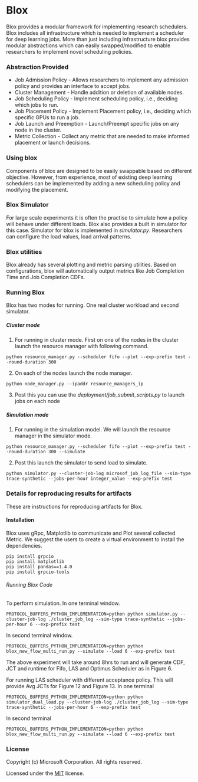 # Blox

Blox provides a modular framework for implementing research schedulers. Blox includes all infrastructure which is needed to implement a scheduler for deep learning jobs. More than just including infrastructure blox provides modular abstractions which can easily swapped/modified to enable researchers to implement novel scheduling policies.

### Abstraction Provided
* Job Admission Policy - Allows researchers to implement any admission policy and provides an interface to accept jobs.
* Cluster Management - Handle addition or deletion of available nodes.
* Job Scheduling Policy - Implement scheduling policy, i.e., deciding which jobs to run.
* Job Placement Policy - Implement Placement policy, i.e., deciding which specific GPUs to run a job.
* Job Launch and Preemption - Launch/Preempt specific jobs on any node in the cluster.
* Metric Collection - Collect any metric that are needed to make informed placement or launch decisions.

### Using blox

Components of blox are designed to be easily swappable based on different objective. However, from experience, most of existing deep learning schedulers can be implemented by adding a new scheduling policy and modifying the placement.



### Blox Simulator 

For large scale experiments it is often the practise to simulate how a policy will behave under different loads. Blox also provides a built in simulator for this case. 
Simulator for blox is implemented in _simulator.py_. Researchers can configure the load values, load arrival patterns.


### Blox utilities

Blox already has several plotting and metric parsing utilities. Based on configurations, blox will automatically output metrics like Job Completion Time and Job Completion CDFs. 


### Running Blox

Blox has two modes for running. One real cluster workload and second simulator. 

##### Cluster mode

1. For running in cluster mode. First on one of the nodes in the cluster launch the resource manager with following command. 
```
python resource_manager.py --scheduler fifo --plot --exp-prefix test --round-duration 300
```
2. On each of the nodes launch the node manager.
```
python node_manager.py --ipaddr resource_managers_ip
```
3. Post this you can use the *deployment/job_submit_scripts.py* to launch jobs on each node

##### Simulation mode
1. For running in the simulation model. We will launch the resource manager in the simulator mode. 
```
python resource_manager.py --scheduler fifo --plot --exp-prefix test --round-duration 300 --simulate
```
2. Post this launch the simulator to send load to simulate. 
```
python simulator.py --cluster-job-log microsof_job_log_file --sim-type trace-synthetic --jobs-per-hour integer_value --exp-prefix test
```

### Details for reproducing results for artifacts
These are instructions for reproducing artifacts for Blox.
#### Installation 
Blox uses gRpc, Matplotlib to communicate and Plot several collected Metric. 
We suggest the users to create a virtual environment to install the dependencies.
```
pip install grpcio
pip install matplotlib
pip install pandas==1.4.0
pip install grpcio-tools
```

###### Running Blox Code
To perform simulation.
In one terminal window.
```
PROTOCOL_BUFFERS_PYTHON_IMPLEMENTATION=python python simulator.py --cluster-job-log ./cluster_job_log --sim-type trace-synthetic --jobs-per-hour 6 --exp-prefix test
```
In second terminal window. 
```
PROTOCOL_BUFFERS_PYTHON_IMPLEMENTATION=python python blox_new_flow_multi_run.py --simulate --load 6 --exp-prefix test
```
The above experiment will take around 8hrs to run and will generate CDF, JCT and runtime for Fifo, LAS and Optimus Scheduler as in Figure 6. 


For running LAS scheduler with different acceptance policy. This will provide Avg JCTs for Figure 12 and Figure 13.
In one terminal 
```
PROTOCOL_BUFFERS_PYTHON_IMPLEMENTATION=python python simulator_dual_load.py --cluster-job-log ./cluster_job_log --sim-type trace-synthetic --jobs-per-hour 6 --exp-prefix test
```
In second terminal 
```
PROTOCOL_BUFFERS_PYTHON_IMPLEMENTATION=python python blox_new_flow_multi_run.py --simulate --load 6 --exp-prefix test
```


### License

Copyright (c) Microsoft Corporation. All rights reserved.

Licensed under the [MIT](LICENSE.txt) license.
